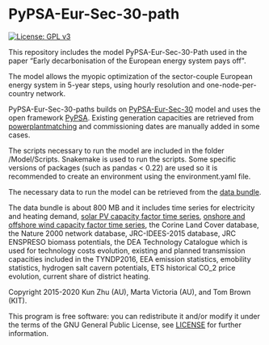 ﻿# PyPSA-Eur-Sec-30-path

[![License: GPL v3](https://img.shields.io/badge/License-GPLv3-blue.svg)](https://www.gnu.org/licenses/gpl-3.0)

This repository includes the model PyPSA-Eur-Sec-30-Path used in the paper “Early decarbonisation of the European energy system pays off".


The model allows the myopic optimization of the sector-couple European energy system in 5-year steps, using hourly resolution and one-node-per-country network. 

PyPSA-Eur-Sec-30-paths builds on [PyPSA-Eur-Sec-30](https://zenodo.org/record/1146666#.Xnh6_HJ7mUk) model and uses the open framework [PyPSA](https://pypsa.org/). Existing generation capacities are retrieved from [powerplantmatching](https://github.com/FRESNA/powerplantmatching) and commissioning dates are manually added in some cases. 



The scripts necessary to run the model are included in the folder /Model/Scripts. Snakemake is used to run the scripts. Some specific versions of packages (such as pandas < 0.22) are used so it is recommended to create an environment using the environment.yaml file. 


The necessary data to run the model can be retrieved from the [data bundle](https://www.dropbox.com/s/73c5o17qfpz082a/data.zip?dl=0).

The data bundle is about 800 MB and it includes time series for electricity and heating demand, [solar PV capacity factor time series](https://zenodo.org/record/2613651#.XniBkXJ7mUk), [onshore and offshore wind capacity factor time series](https://zenodo.org/record/3253876#.XniBsnJ7mUl), the Corine Land Cover database, the Nature 2000 network database, JRC-IDEES-2015 database, JRC ENSPRESO biomass potentials, the DEA Technology Catalogue which is used for technology costs evolution, existing and planned transmission capacities included in the TYNDP2016, EEA emission statistics, emobility statistics, hydrogen salt cavern potentials, ETS historical CO_2 price evolution, current share of district heating. 

Copyright 2015-2020 Kun Zhu (AU), Marta Victoria (AU), and Tom Brown (KIT).

This program is free software: you can redistribute it and/or modify it under the terms of the GNU General Public License, see [LICENSE](https://github.com/martavp/pypsa-eur-sec-30-path/blob/master/LICENSE.txt) for further information.
